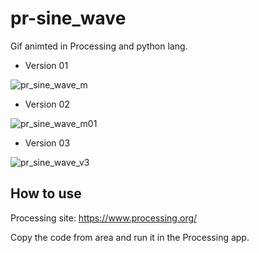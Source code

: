 # pr-sine_wave
Gif animted in Processing  and python lang. 


- Version 01

![pr_sine_wave_m](https://user-images.githubusercontent.com/87449988/152922955-463a4dd2-a57e-4d13-a270-01f78791bb82.gif)


- Version 02

![pr_sine_wave_m01](https://user-images.githubusercontent.com/87449988/153697910-69aa8338-daec-4724-87f0-e0e94f2e2a12.gif)


- Version 03

![pr_sine_wave_v3](https://user-images.githubusercontent.com/87449988/154886673-a3019c43-dd6f-4bf6-9b3d-21e3141a3407.gif)



## How to use 

Processing site: https://www.processing.org/ 

Copy the code from area and run it in the Processing app. 

